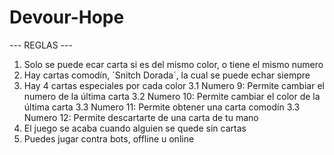 # Devour-Hope
--- REGLAS ---
1. Solo se puede ecar carta si es del mismo color, o tiene el mismo numero
2. Hay cartas comodín, ´Snitch Dorada´, la cual se puede echar siempre
3. Hay 4 cartas especiales por cada color
   3.1 Numero 9: Permite cambiar el numero de la última carta
   3.2 Numero 10: Permite cambiar el color de la última carta
   3.3 Numero 11: Permite obtener una carta comodín
   3.3 Numero 12: Permite descartarte de una carta de tu mano
4. El juego se acaba cuando alguien se quede sin cartas
5. Puedes jugar contra bots, offline u online   
